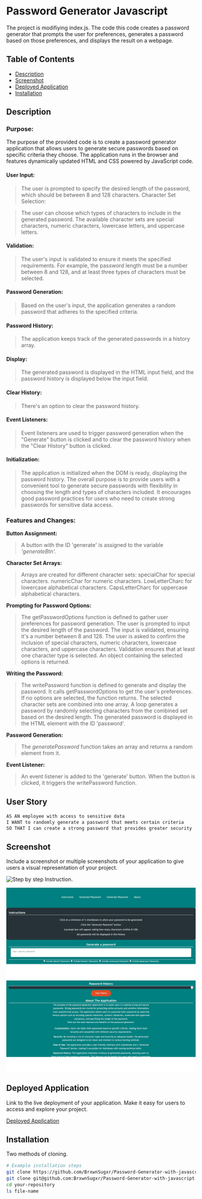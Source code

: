 # Password Generator Javascript

The project is modifiying index.js. The code this code creates a password generator that prompts the user for preferences, generates a password based on those preferences, and displays the result on a webpage.

## Table of Contents

- [Description](#description)
- [Screenshot](#screenshot)
- [Deployed Application](#deployed-application)
- [Installation](#installation)

## Description

### Purpose:

The purpose of the provided code is to create a password generator application that allows users to generate secure passwords based on specific criteria they choose. The application runs in the browser and features dynamically updated HTML and CSS powered by JavaScript code.


#### User Input:

> The user is prompted to specify the desired length of the password, which should be between 8 and 128 characters.
Character Set Selection:

> The user can choose which types of characters to include in the generated password. The available character sets are special characters, numeric characters, lowercase letters, and uppercase letters.
#### Validation:

> The user's input is validated to ensure it meets the specified requirements. For example, the password length must be a number between 8 and 128, and at least three types of characters must be selected.
#### Password Generation:

> Based on the user's input, the application generates a random password that adheres to the specified criteria.
#### Password History:
 
> The application keeps track of the generated passwords in a history array.
#### Display:

> The generated password is displayed in the HTML input field, and the password history is displayed below the input field.
#### Clear History:

> There's an option to clear the password history.
#### Event Listeners:

> Event listeners are used to trigger password generation when the "Generate" button is clicked and to clear the password history when the "Clear History" button is clicked.
#### Initialization:

> The application is initialized when the DOM is ready, displaying the password history.
> The overall purpose is to provide users with a convenient tool to generate secure passwords with flexibility in choosing the length and types of characters included. It encourages good password practices for users who need to create strong passwords for sensitive data access.

### Features and Changes:

**Button Assignment:**

> A button with the ID 'generate' is assigned to the variable _'generateBtn'._

**Character Set Arrays:**

> Arrays are created for different character sets:
> specialChar for special characters.
> numericChar for numeric characters.
> LowLetterCharc for lowercase alphabetical characters.
> CapsLetterCharc for uppercase alphabetical characters.

**Prompting for Password Options:**

> The getPasswordOptions function is defined to gather user preferences for password generation.
> The user is prompted to input the desired length of the password.
> The input is validated, ensuring it's a number between 8 and 128.
> The user is asked to confirm the inclusion of special characters, numeric characters, lowercase characters, and uppercase characters.
> Validation ensures that at least one character type is selected.
> An object containing the selected options is returned.

**Writing the Password:**

> The writePassword function is defined to generate and display the password.
> It calls getPasswordOptions to get the user's preferences.
> If no options are selected, the function returns.
> The selected character sets are combined into one array.
> A loop generates a password by randomly selecting characters from the combined set based on the desired length.
> The generated password is displayed in the HTML element with the ID 'password'.

**Password Generation:**

> The _generatePassword_ function takes an array and returns a random element from it.

**Event Listener:**

> An event listener is added to the 'generate' button.
> When the button is clicked, it triggers the writePassword function.

## User Story

```
AS AN employee with access to sensitive data
I WANT to randomly generate a password that meets certain criteria
SO THAT I can create a strong password that provides greater security
```

## Screenshot

Include a screenshot or multiple screenshots of your application to give users a visual representation of your project.

![Step by step Instruction.](./Assets/images/PasswordGenerator.gif)

![Screenshot of application](./Assets/images/passwordgenerator.png)
![Screenshot of application](./Assets/images/passwordgenerator2.png)

## Deployed Application

Link to the live deployment of your application. Make it easy for users to access and explore your project.

[Deployed Application](https://brxwnsugxr.github.io/Password-Generator-with-javascript/#about)

## Installation

Two methods of cloning.

```bash
# Example installation steps
git clone https://github.com/BrxwnSugxr/Password-Generator-with-javascript.git
git clone git@github.com:BrxwnSugxr/Password-Generator-with-javascript.git
cd your-repository
ls file-name
```
